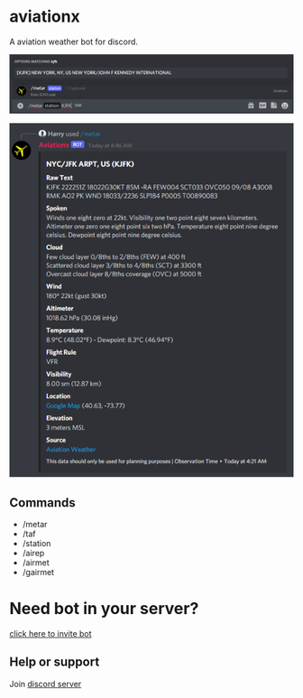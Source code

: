 # aviationx

A aviation weather bot for discord.

![Aviationx](img/aviationx-1.png)

![Aviationx](img/aviationx-2.png)

## Commands

- /metar
- /taf
- /station
- /airep
- /airmet
- /gairmet

# Need bot in your server?

[click here to invite bot](https://discord.com/api/oauth2/authorize?client_id=883415517417840710&permissions=2147485760&scope=bot%20applications.commands)

## Help or support

Join [discord server](https://discord.gg/xkP9paz5X3)
